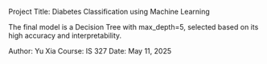 Project Title: Diabetes Classification using Machine Learning

The final model is a Decision Tree with max_depth=5, selected based on its high accuracy and interpretability.

Author: Yu Xia
Course: IS 327
Date: May 11, 2025
